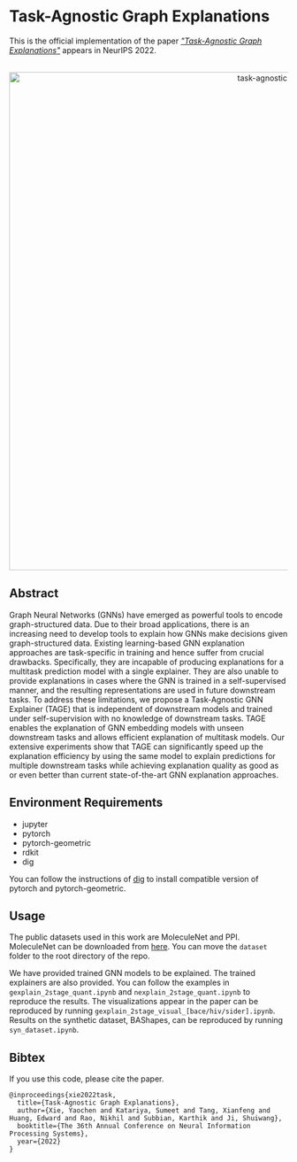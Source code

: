 # Task-Agnostic Graph Explanations

This is the official implementation of the paper [*"Task-Agnostic Graph Explanations"*](https://arxiv.org/abs/2202.08335) appears in NeurIPS 2022.

<p align="center">
    <br/>
    <img src="https://github.com/divelab/DIG/blob/main/dig/xgraph/TAGE/pipeline.jpg" width="900" class="center" alt="task-agnostic"/>
    <br/>
</p>

## Abstract

Graph Neural Networks (GNNs) have emerged as powerful tools to encode graph-structured data. Due to their broad applications, there is an increasing need to develop tools to explain how GNNs make decisions given graph-structured data. Existing learning-based GNN explanation approaches are task-specific in training and hence suffer from crucial drawbacks. Specifically, they are incapable of producing explanations for a multitask prediction model with a single explainer. They are also unable to provide explanations in cases where the GNN is trained in a self-supervised manner, and the resulting representations are used in future downstream tasks. To address these limitations, we propose a Task-Agnostic GNN Explainer (TAGE) that is independent of downstream models and trained under self-supervision with no knowledge of downstream tasks. TAGE enables the explanation of GNN embedding models with unseen downstream tasks and allows efficient explanation of multitask models. Our extensive experiments show that TAGE can significantly speed up the explanation efficiency by using the same model to explain predictions for multiple downstream tasks while achieving explanation quality as good as or even better than current state-of-the-art GNN explanation approaches. 

## Environment Requirements
- jupyter
- pytorch
- pytorch-geometric
- rdkit
- dig

You can follow the instructions of [dig](https://github.com/divelab/DIG) to install compatible version of pytorch and pytorch-geometric.


## Usage

The public datasets used in this work are MoleculeNet and PPI. MoleculeNet can be downloaded from [here](https://github.com/snap-stanford/pretrain-gnns#dataset-download). You can move the `dataset` folder to the root directory of the repo.

We have provided trained GNN models to be explained. The trained explainers are also provided. You can follow the examples in `gexplain_2stage_quant.ipynb` and `nexplain_2stage_quant.ipynb` to reproduce the results. The visualizations appear in the paper can be reproduced by running `gexplain_2stage_visual_[bace/hiv/sider].ipynb`. Results on the synthetic dataset, BAShapes, can be reproduced by running `syn_dataset.ipynb`.

## Bibtex

If you use this code, please cite the paper.
```
@inproceedings{xie2022task,
  title={Task-Agnostic Graph Explanations},
  author={Xie, Yaochen and Katariya, Sumeet and Tang, Xianfeng and Huang, Edward and Rao, Nikhil and Subbian, Karthik and Ji, Shuiwang},
  booktitle={The 36th Annual Conference on Neural Information Processing Systems},
  year={2022}
}
```
